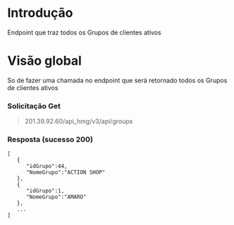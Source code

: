 
# Introdução
Endpoint que traz todos os Grupos de clientes ativos

# Visão global
So de fazer uma chamada no endpoint que será retornado todos os Grupos de clientes ativos

### Solicitação Get
> 201.39.92.60/api_hmg/v3/api/groups


### Resposta (sucesso 200)

```JS
[   
   {  
      "idGrupo":44,
      "NomeGrupo":"ACTION SHOP"
   },
   {  
      "idGrupo":1,
      "NomeGrupo":"AMARO"
   },
   ...
]
```

   




